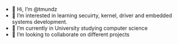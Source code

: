 - 👋 Hi, I’m @tmundz
- 👀 I’m interested in learning secuirty, kernel, driver and embedded systems development.
- 🌱 I’m currently in University studying computer science
- 💞️ I’m looking to collaborate on different projects

<!---
tmundz/tmundz is a ✨ special ✨ repository because its `README.md` (this file) appears on your GitHub profile.
You can click the Preview link to take a look at your changes.
--->

